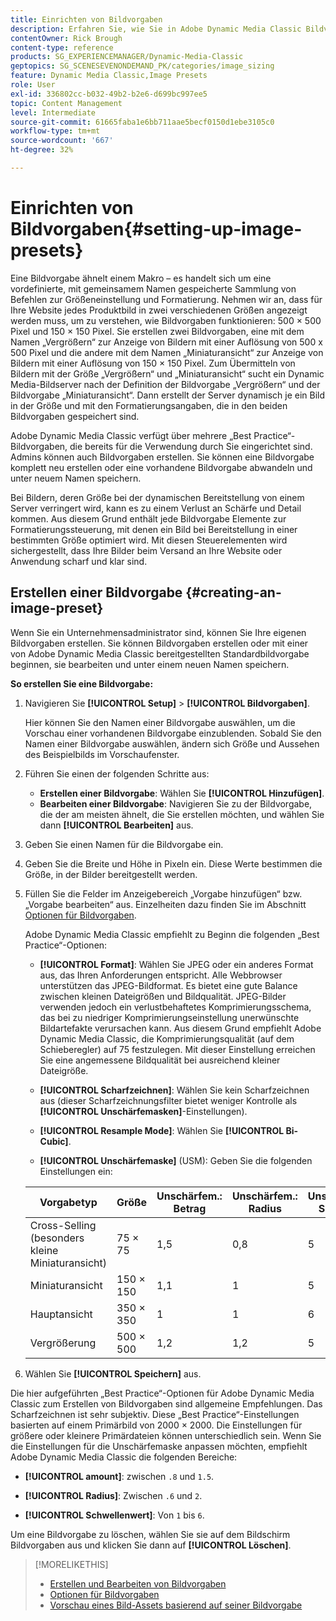 ```yaml
---
title: Einrichten von Bildvorgaben
description: Erfahren Sie, wie Sie in Adobe Dynamic Media Classic Bildvorgaben einrichten.
contentOwner: Rick Brough
content-type: reference
products: SG_EXPERIENCEMANAGER/Dynamic-Media-Classic
geptopics: SG_SCENESEVENONDEMAND_PK/categories/image_sizing
feature: Dynamic Media Classic,Image Presets
role: User
exl-id: 336802cc-b032-49b2-b2e6-d699bc997ee5
topic: Content Management
level: Intermediate
source-git-commit: 61665faba1e6bb711aae5becf0150d1ebe3105c0
workflow-type: tm+mt
source-wordcount: '667'
ht-degree: 32%

---
```


# Einrichten von Bildvorgaben{#setting-up-image-presets}

Eine Bildvorgabe ähnelt einem Makro – es handelt sich um eine vordefinierte, mit gemeinsamem Namen gespeicherte Sammlung von Befehlen zur Größeneinstellung und Formatierung. Nehmen wir an, dass für Ihre Website jedes Produktbild in zwei verschiedenen Größen angezeigt werden muss, um zu verstehen, wie Bildvorgaben funktionieren: 500 × 500 Pixel und 150 × 150 Pixel. Sie erstellen zwei Bildvorgaben, eine mit dem Namen „Vergrößern“ zur Anzeige von Bildern mit einer Auflösung von 500 x 500 Pixel und die andere mit dem Namen „Miniaturansicht“ zur Anzeige von Bildern mit einer Auflösung von 150 × 150 Pixel. Zum Übermitteln von Bildern mit der Größe „Vergrößern“ und „Miniaturansicht“ sucht ein Dynamic Media-Bildserver nach der Definition der Bildvorgabe „Vergrößern“ und der Bildvorgabe „Miniaturansicht“. Dann erstellt der Server dynamisch je ein Bild in der Größe und mit den Formatierungsangaben, die in den beiden Bildvorgaben gespeichert sind.

Adobe Dynamic Media Classic verfügt über mehrere „Best Practice“-Bildvorgaben, die bereits für die Verwendung durch Sie eingerichtet sind. Admins können auch Bildvorgaben erstellen. Sie können eine Bildvorgabe komplett neu erstellen oder eine vorhandene Bildvorgabe abwandeln und unter neuem Namen speichern.

Bei Bildern, deren Größe bei der dynamischen Bereitstellung von einem Server verringert wird, kann es zu einem Verlust an Schärfe und Detail kommen. Aus diesem Grund enthält jede Bildvorgabe Elemente zur Formatierungssteuerung, mit denen ein Bild bei Bereitstellung in einer bestimmten Größe optimiert wird. Mit diesen Steuerelementen wird sichergestellt, dass Ihre Bilder beim Versand an Ihre Website oder Anwendung scharf und klar sind.

## Erstellen einer Bildvorgabe {#creating-an-image-preset}

Wenn Sie ein Unternehmensadministrator sind, können Sie Ihre eigenen Bildvorgaben erstellen. Sie können Bildvorgaben erstellen oder mit einer von Adobe Dynamic Media Classic bereitgestellten Standardbildvorgabe beginnen, sie bearbeiten und unter einem neuen Namen speichern.

**So erstellen Sie eine Bildvorgabe:**

1. Navigieren Sie **[!UICONTROL Setup]** > **[!UICONTROL Bildvorgaben]**.

   Hier können Sie den Namen einer Bildvorgabe auswählen, um die Vorschau einer vorhandenen Bildvorgabe einzublenden. Sobald Sie den Namen einer Bildvorgabe auswählen, ändern sich Größe und Aussehen des Beispielbilds im Vorschaufenster.

1. Führen Sie einen der folgenden Schritte aus:

   * **Erstellen einer Bildvorgabe**: Wählen Sie **[!UICONTROL Hinzufügen]**.
   * **Bearbeiten einer Bildvorgabe**: Navigieren Sie zu der Bildvorgabe, die der am meisten ähnelt, die Sie erstellen möchten, und wählen Sie dann **[!UICONTROL Bearbeiten]** aus.

1. Geben Sie einen Namen für die Bildvorgabe ein.
1. Geben Sie die Breite und Höhe in Pixeln ein. Diese Werte bestimmen die Größe, in der Bilder bereitgestellt werden.
1. Füllen Sie die Felder im Anzeigebereich „Vorgabe hinzufügen“ bzw. „Vorgabe bearbeiten“ aus. Einzelheiten dazu finden Sie im Abschnitt [Optionen für Bildvorgaben](application-setup.md#image_preset_options).

   Adobe Dynamic Media Classic empfiehlt zu Beginn die folgenden „Best Practice“-Optionen:

   * **[!UICONTROL Format]**: Wählen Sie JPEG oder ein anderes Format aus, das Ihren Anforderungen entspricht. Alle Webbrowser unterstützen das JPEG-Bildformat. Es bietet eine gute Balance zwischen kleinen Dateigrößen und Bildqualität. JPEG-Bilder verwenden jedoch ein verlustbehaftetes Komprimierungsschema, das bei zu niedriger Komprimierungseinstellung unerwünschte Bildartefakte verursachen kann. Aus diesem Grund empfiehlt Adobe Dynamic Media Classic, die Komprimierungsqualität (auf dem Schieberegler) auf 75 festzulegen. Mit dieser Einstellung erreichen Sie eine angemessene Bildqualität bei ausreichend kleiner Dateigröße.

   * **[!UICONTROL Scharfzeichnen]**: Wählen Sie kein Scharfzeichnen aus (dieser Scharfzeichnungsfilter bietet weniger Kontrolle als **[!UICONTROL Unschärfemasken]**-Einstellungen).

   * **[!UICONTROL Resample Mode]**: Wählen Sie **[!UICONTROL Bi-Cubic]**.

   * **[!UICONTROL Unschärfemaske]** (USM): Geben Sie die folgenden Einstellungen ein:

   | Vorgabetyp | Größe | Unschärfem.: Betrag | Unschärfem.: Radius | Unschärfem.: Schwelle |
   | --- | --- | --- | --- | --- |
   | Cross-Selling (besonders kleine Miniaturansicht) | 75 × 75 | 1,5 | 0,8 | 5 |
   | Miniaturansicht | 150 × 150 | 1,1 | 1 | 5 |
   | Hauptansicht | 350 × 350 | 1 | 1 | 6 |
   | Vergrößerung | 500 × 500 | 1,2 | 1,2 | 5 |

1. Wählen Sie **[!UICONTROL Speichern]** aus.

Die hier aufgeführten „Best Practice“-Optionen für Adobe Dynamic Media Classic zum Erstellen von Bildvorgaben sind allgemeine Empfehlungen. Das Scharfzeichnen ist sehr subjektiv. Diese „Best Practice“-Einstellungen basierten auf einem Primärbild von 2000 × 2000. Die Einstellungen für größere oder kleinere Primärdateien können unterschiedlich sein. Wenn Sie die Einstellungen für die Unschärfemaske anpassen möchten, empfiehlt Adobe Dynamic Media Classic die folgenden Bereiche:

* **[!UICONTROL amount]**: zwischen `.8` und `1.5`.

* **[!UICONTROL Radius]**: Zwischen `.6` und `2`.

* **[!UICONTROL Schwellenwert]**: Von `1` bis `6`.

Um eine Bildvorgabe zu löschen, wählen Sie sie auf dem Bildschirm Bildvorgaben aus und klicken Sie dann auf **[!UICONTROL Löschen]**.

>[!MORELIKETHIS]
>
>* [Erstellen und Bearbeiten von Bildvorgaben](application-setup.md#creating_and_editing_image_presets)
>* [Optionen für Bildvorgaben](application-setup.md#image_preset_options)
>* [Vorschau eines Bild-Assets basierend auf seiner Bildvorgabe](previewing-asset.md#previewing_an_image_asset_based_on_its_image_preset)
